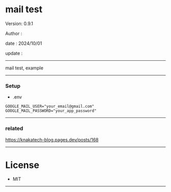 ﻿# mail test

 Version: 0.9.1

 Author  :

 date   : 2024/10/01
 
 update :

***

mail test,  example

***
### Setup
* .env

```
GOOGLE_MAIL_USER="your_email@gmail.com"
GOOGLE_MAIL_PASSWORD="your_app_password"
```

***
### related

https://knakatech-blog.pages.dev/posts/168

***
# License

* MIT

***

